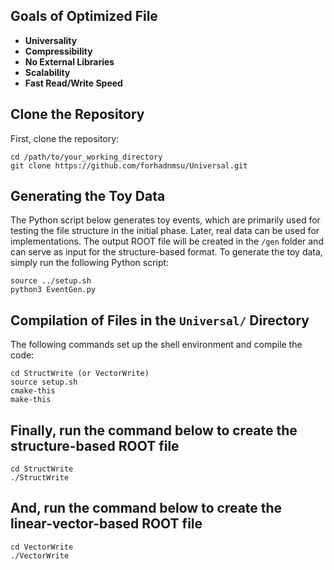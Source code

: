 ## Goals of Optimized File

- **Universality**
- **Compressibility**
- **No External Libraries**
- **Scalability**
- **Fast Read/Write Speed**

## Clone the Repository

First, clone the repository:

```
cd /path/to/your_working_directory
git clone https://github.com/forhadnmsu/Universal.git
```

## Generating the Toy Data

The Python script below generates toy events, which are primarily used for testing the file structure in the initial phase. Later, real data can be used for implementations. The output ROOT file will be created in the `/gen` folder and can serve as input for the structure-based format. To generate the toy data, simply run the following Python script:

```
source ../setup.sh
python3 EventGen.py
```

## Compilation of Files in the `Universal/` Directory
The following commands set up the shell environment and compile the code:

```
cd StructWrite (or VectorWrite) 
source setup.sh
cmake-this
make-this
```

## Finally, run the command below to create the structure-based ROOT file

```
cd StructWrite
./StructWrite
```

## And, run the command below to create the linear-vector-based ROOT file

```
cd VectorWrite
./VectorWrite
```

